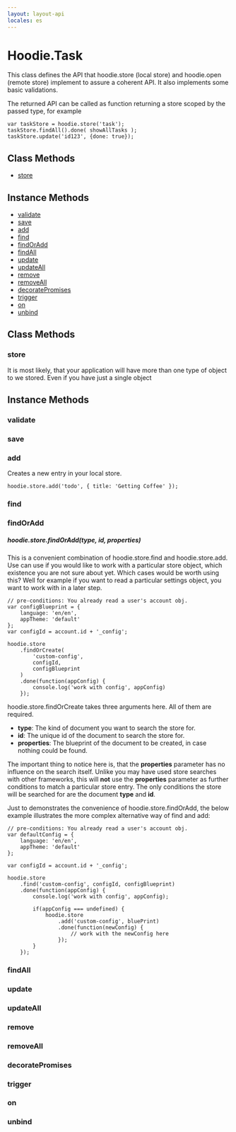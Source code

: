 ```yaml
---
layout: layout-api
locales: es
---
```


# Hoodie.Task

This class defines the API that hoodie.store (local store) and hoodie.open
(remote store) implement to assure a coherent API. It also implements some
basic validations.

The returned API can be called as function returning a store scoped by the
passed type, for example

<pre><code>var taskStore = hoodie.store('task');
taskStore.findAll().done( showAllTasks );
taskStore.update('id123', {done: true});
</code></pre>

## Class Methods
- [store](#store)

## Instance Methods
- [validate](#validate)
- [save](#save)
- [add](#add)
- [find](#find)
- [findOrAdd](#findOrAdd)
- [findAll](#findAll)
- [update](#update)
- [updateAll](#updateAll)
- [remove](#remove)
- [removeAll](#removeAll)
- [decoratePromises](#decoratePromises)
- [trigger](#trigger)
- [on](#on)
- [unbind](#unbind)




## Class Methods
### store<a id="store"></a>

It is most likely, that your application will have more than one type of object
to we stored. Even if you have just a single object

## Instance Methods

<a id="validate"></a>
### validate

<a id="save"></a>
### save

<a id="add"></a>
### add

Creates a new entry in your local store.

<pre><code>hoodie.store.add('todo', { title: 'Getting Coffee' });</code></pre>

<a id="find"></a>
### find

<a id="findOrAdd"></a>
### findOrAdd

##### hoodie.store.findOrAdd(type, id, properties)

This is a convenient combination of hoodie.store.find and hoodie.store.add. Use can
use if you would like to work with a particular store object, which existence
you are not sure about yet. Which cases would be worth using this?
Well for example if you want to read a particular settings object, you want to
work with in a later step.

<pre><code>// pre-conditions: You already read a user's account obj.
var configBlueprint = { 
    language: 'en/en', 
    appTheme: 'default' 
};
var configId = account.id + '_config';

hoodie.store
    .findOrCreate(
        'custom-config', 
        configId, 
        configBlueprint
    )
    .done(function(appConfig) { 
        console.log('work with config', appConfig) 
    });
</code></pre>

hoodie.store.findOrCreate takes three arguments here. All of them are required.

 * **type**: The kind of document you want to search the store for.
 * **id**: The unique id of the document to search the store for.
 * **properties**: The blueprint of the document to be created, in case nothing could be found.

The important thing to notice here is, that the **properties** parameter has no
influence on the search itself. Unlike you may have used store searches
with other frameworks, this will **not** use the **properties** parameter
as further conditions to match a particular store entry. The only conditions the
store will be searched for are the document **type** and **id**.

Just to demonstrates the convenience of hoodie.store.findOrAdd, the below example
illustrates the more complex alternative way of find and add:

<pre><code>// pre-conditions: You already read a user's account obj.
var defaultConfig = {
    language: 'en/en', 
    appTheme: 'default'
};

var configId = account.id + '_config';

hoodie.store
    .find('custom-config', configId, configBlueprint)
    .done(function(appConfig) {
        console.log('work with config', appConfig);

        if(appConfig === undefined) {
            hoodie.store
                .add('custom-config', bluePrint)
                .done(function(newConfig) {
                    // work with the newConfig here
                });
        }
    });
</code></pre>

<a id="findAll"></a>
### findAll

<a id="update"></a>
### update

<a id="updateAll"></a>
### updateAll

<a id="remove"></a>
### remove

<a id="removeAll"></a>
### removeAll

<a id="decoratePromises"></a>
### decoratePromises

<a id="trigger"></a>
### trigger

<a id="on"></a>
### on

<a id="unbind"></a>
### unbind
